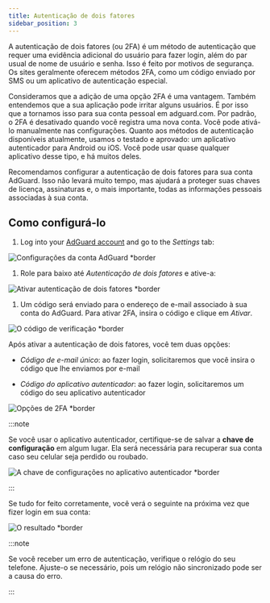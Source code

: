 ```yaml
---
title: Autenticação de dois fatores
sidebar_position: 3
---
```


A autenticação de dois fatores (ou 2FA) é um método de autenticação que requer uma evidência adicional do usuário para fazer login, além do par usual de nome de usuário e senha. Isso é feito por motivos de segurança. Os sites geralmente oferecem métodos 2FA, como um código enviado por SMS ou um aplicativo de autenticação especial.

Consideramos que a adição de uma opção 2FA é uma vantagem. Também entendemos que a sua aplicação pode irritar alguns usuários. É por isso que a tornamos isso para sua conta pessoal em adguard.com. Por padrão, o 2FA é desativado quando você registra uma nova conta. Você pode ativá-lo manualmente nas configurações. Quanto aos métodos de autenticação disponíveis atualmente, usamos o testado e aprovado: um aplicativo autenticador para Android ou iOS. Você pode usar quase qualquer aplicativo desse tipo, e há muitos deles.

Recomendamos configurar a autenticação de dois fatores para sua conta AdGuard. Isso não levará muito tempo, mas ajudará a proteger suas chaves de licença, assinaturas e, o mais importante, todas as informações pessoais associadas à sua conta.

## Como configurá-lo

1. Log into your [AdGuard account](https://auth.adguardaccount.com/login.html) and go to the *Settings* tab:

 ![Configurações da conta AdGuard *border](https://cdn.adtidy.org/content/kb/ad_blocker/general/2fa_1.png)

1. Role para baixo até *Autenticação de dois fatores* e ative-a:

 ![Ativar autenticação de dois fatores *border](https://cdn.adtidy.org/content/kb/ad_blocker/general/2fa_2.png)

1. Um código será enviado para o endereço de e-mail associado à sua conta do AdGuard. Para ativar 2FA, insira o código e clique em *Ativar*.

 ![O código de verificação *border](https://cdn.adtidy.org/content/kb/ad_blocker/general/2fa_3.png?)

Após ativar a autenticação de dois fatores, você tem duas opções:

- *Código de e-mail único*: ao fazer login, solicitaremos que você insira o código que lhe enviamos por e-mail

- *Código do aplicativo autenticador*: ao fazer login, solicitaremos um código do seu aplicativo autenticador

![Opções de 2FA *border](https://cdn.adtidy.org/content/kb/ad_blocker/general/2fa_4.png)

:::note

Se você usar o aplicativo autenticador, certifique-se de salvar a **chave de configuração** em algum lugar. Ela será necessária para recuperar sua conta caso seu celular seja perdido ou roubado.

![A chave de configurações no aplicativo autenticador *border](https://cdn.adtidy.org/content/kb/ad_blocker/general/setup_key.png)

:::

Se tudo for feito corretamente, você verá o seguinte na próxima vez que fizer login em sua conta:

![O resultado *border](https://cdn.adtidy.org/content/kb/ad_blocker/general/2fa_5.png)

:::note

Se você receber um erro de autenticação, verifique o relógio do seu telefone. Ajuste-o se necessário, pois um relógio não sincronizado pode ser a causa do erro.

:::
